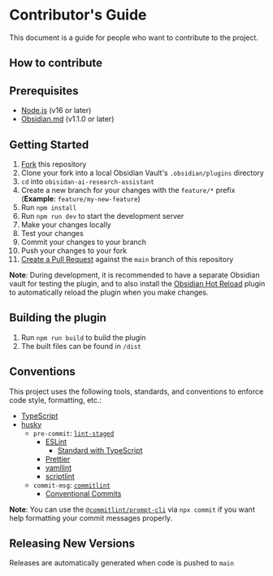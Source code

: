 # Contributor's Guide

This document is a guide for people who want to contribute to the project.

## How to contribute

## Prerequisites

- [Node.js](https://nodejs.org/en/) (v16 or later)
- [Obsidian.md](https://obsidian.md/) (v1.1.0 or later)

## Getting Started

1. [Fork](https://github.com/InterwebAlchemy/obsidian-ai-research-assistant) this repository
2. Clone your fork into a local Obsidian Vault's `.obsidian/plugins` directory
3. `cd` into `obisidan-ai-research-assistant`
4. Create a new branch for your changes with the `feature/*` prefix (**Example**:
   `feature/my-new-feature`)
5. Run `npm install`
6. Run `npm run dev` to start the development server
7. Make your changes locally
8. Test your changes
9. Commit your changes to your branch
10. Push your changes to your fork
11. [Create a Pull Request](https://github.com/InterwebAlchemy/obsidian-ai-research-assistant/compare)
    against the `main` branch of this repository

**Note**: During development, it is recommended to have a separate Obsidian vault for testing the
plugin, and to also install the [Obsidian Hot Reload](https://github.com/pjeby/hot-reload) plugin to
automatically reload the plugin when you make changes.

## Building the plugin

1. Run `npm run build` to build the plugin
2. The built files can be found in `/dist`

## Conventions

This project uses the following tools, standards, and conventions to enforce code style, formatting,
etc.:

- [TypeScript](https://www.typescriptlang.org/)
- [husky](https://typicode.github.io/husky/)
  - `pre-commit`: [`lint-staged`](https://github.com/okonet/lint-staged)
    - [ESLint](https://eslint.org/)
      - [Standard with TypeScript](https://github.com/standard/eslint-config-standard-with-typescript)
    - [Prettier](https://prettier.io/)
    - [yamllint](https://github.com/adrienverge/yamllint)
    - [scriptlint](https://github.com/peerigon/scriptlint)
  - `commit-msg`: [`commitlint`](https://commitlint.js.org/)
    - [Conventional Commits](https://www.conventionalcommits.org/en/v1.0.0/)

**Note**: You can use the [`@commitlint/prompt-cli`](https://commitlint.js.org/#/guides-use-prompt)
via `npx commit` if you want help formatting your commit messages properly.

## Releasing New Versions

Releases are automatically generated when code is pushed to `main`
